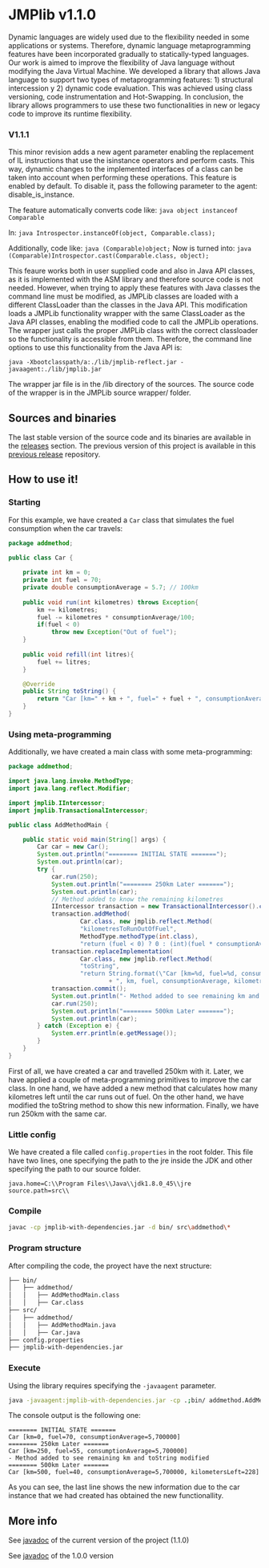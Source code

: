 # JMPlib v1.1.0

Dynamic languages are widely used due to the flexibility needed in some applications or systems. Therefore, dynamic language metaprogramming features have been incorporated gradually to statically-typed languages. Our work is aimed to improve the flexibility of Java language without modifying the Java Virtual Machine. We developed a library that allows Java language to support two types of metaprogramming features: 1) structural intercession y 2) dynamic code evaluation. This was achieved using class versioning, code instrumentation and Hot-Swapping. In conclusion, the library allows programmers to use these two functionalities in new or legacy code to improve its runtime flexibility.

### V1.1.1

This minor revision adds a new agent parameter enabling the replacement of IL instructions that use the isinstance operators and perform casts. This way, dynamic changes to the implemented interfaces of a class can be taken into account when performing these operations. This feature is enabled by default. To disable it, pass the following parameter to the agent: disable_is_instance.

The feature automatically converts code like: ```java object instanceof Comparable```

In: ```java Introspector.instanceOf(object, Comparable.class);```

Additionally, code like: ```java (Comparable)object;```
Now is turned into: ```java (Comparable)Introspector.cast(Comparable.class, object);```

This feaure works both in user supplied code and also in Java API classes, as it is implemented with the ASM library and therefore source code is not needed. However, when trying to apply these features with Java classes the command line must be modified, as JMPLib classes are loaded with a different ClassLoader than the classes in the Java API. This modification loads a JMPLib functionality wrapper with the same ClassLoader as the Java API classes, enabling the modified code to call the JMPLib operations. The wrapper just calls the proper JMPLib class with the correct classloader so the functionality is accessible from them. Therefore, the command line options to use this functionality from the Java API is:

```java -Xbootclasspath/a:./lib/jmplib-reflect.jar -javaagent:./lib/jmplib.jar```

The wrapper jar file is in the /lib directory of the sources. The source code of the wrapper is in the JMPLib source wrapper/ folder.

## Sources and binaries

The last stable version of the source code and its binaries are available in the [releases](https://github.com/ComputationalReflection/JMPLib/releases) section. The previous version of this project is available in this [previous release](https://github.com/ilagartos/jmplib/releases/) repository.

## How to use it!

### Starting

For this example, we have created a `Car` class that simulates the fuel consumption when the car travels:

```java
package addmethod;

public class Car {
	
	private int km = 0;
	private int fuel = 70;
	private double consumptionAverage = 5.7; // 100km
	
	public void run(int kilometres) throws Exception{
		km += kilometres;
		fuel -= kilometres * consumptionAverage/100;
		if(fuel < 0)
			throw new Exception("Out of fuel");
	}
	
	public void refill(int litres){
		fuel += litres;
	}

	@Override
	public String toString() {
		return "Car [km=" + km + ", fuel=" + fuel + ", consumptionAverage=" + consumptionAverage + "]";
	}
}
```

### Using meta-programming

Additionally, we have created a main class with some meta-programming:

```java
package addmethod;

import java.lang.invoke.MethodType;
import java.lang.reflect.Modifier;

import jmplib.IIntercessor;
import jmplib.TransactionalIntercessor;

public class AddMethodMain {

    public static void main(String[] args) {
        Car car = new Car();
        System.out.println("======== INITIAL STATE =======");
        System.out.println(car);
        try {
            car.run(250);
            System.out.println("======== 250km Later =======");
            System.out.println(car);
            // Method added to know the remaining kilometres
            IIntercessor transaction = new TransactionalIntercessor().createIntercessor();
            transaction.addMethod(
                    Car.class, new jmplib.reflect.Method(
                    "kilometresToRunOutOfFuel",
                    MethodType.methodType(int.class),
                    "return (fuel < 0) ? 0 : (int)(fuel * consumptionAverage);"));
            transaction.replaceImplementation(
                    Car.class, new jmplib.reflect.Method(
                    "toString",
                    "return String.format(\"Car [km=%d, fuel=%d, consumptionAverage=%f, kilometersLeft=%d]\""
                            + ", km, fuel, consumptionAverage, kilometresToRunOutOfFuel());"));
            transaction.commit();
            System.out.println("- Method added to see remaining km and toString modified");
            car.run(250);
            System.out.println("======== 500km Later =======");
            System.out.println(car);
        } catch (Exception e) {
            System.err.println(e.getMessage());
        }
    }
}
```

First of all, we have created a car and travelled 250km with it. Later, we have applied a couple of meta-programming primitives to improve the car class. In one hand, we have added a new method that calculates how many kilometres left until the car runs out of fuel. On the other hand, we have modified the toString method to show this new information. Finally, we have run 250km with the same car.

### Little config

We have created a file called `config.properties` in the root folder. This file have two lines, one specifying the path to the jre inside the JDK and other specifying the path to our source folder.

```
java.home=C:\\Program Files\\Java\\jdk1.8.0_45\\jre
source.path=src\\
```

### Compile

```bash
javac -cp jmplib-with-dependencies.jar -d bin/ src\addmethod\*
```

### Program structure

After compiling the code, the proyect have the next structure:

```bash
├── bin/
│   ├── addmethod/
│   │   ├── AddMethodMain.class
│   │   ├── Car.class
├── src/
│   ├── addmethod/
│   │   ├── AddMethodMain.java
│   │   ├── Car.java
├── config.properties
├── jmplib-with-dependencies.jar
```

### Execute

Using the library requires specifying the `-javaagent` parameter. 

```bash
java -javaagent:jmplib-with-dependencies.jar -cp .;bin/ addmethod.AddMethodMain
```

The console output is the following one:  

```
======== INITIAL STATE =======
Car [km=0, fuel=70, consumptionAverage=5,700000]
======== 250km Later =======
Car [km=250, fuel=55, consumptionAverage=5,700000]
- Method added to see remaining km and toString modified
======== 500km Later =======
Car [km=500, fuel=40, consumptionAverage=5,700000, kilometersLeft=228]
```

As you can see, the last line shows the new information due to the car instance that we had created has obtained the new functionallity.

## More info

See [javadoc](https://computationalreflection.github.io/JMPLib/) of the current version of the project (1.1.0)

See [javadoc](https://cdn.rawgit.com/ilagartos/jmplib/master/docs/index.html) of the 1.0.0 version 
